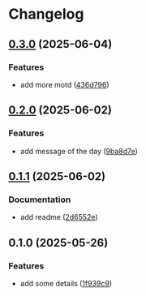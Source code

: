 # Changelog

## [0.3.0](https://github.com/nmelepat/release-test/compare/hello-y@v0.2.0...hello-y@v0.3.0) (2025-06-04)


### Features

* add more motd ([436d796](https://github.com/nmelepat/release-test/commit/436d7968c2918b0083351274ef72fec0d977b1b9))

## [0.2.0](https://github.com/nmelepat/release-test/compare/hello-y@v0.1.1...hello-y@v0.2.0) (2025-06-02)


### Features

* add message of the day ([9ba8d7e](https://github.com/nmelepat/release-test/commit/9ba8d7e2d7e2353e311900e65507b44d5f57de9d))

## [0.1.1](https://github.com/nmelepat/release-test/compare/hello-y@v0.1.0...hello-y@v0.1.1) (2025-06-02)


### Documentation

* add readme ([2d6552e](https://github.com/nmelepat/release-test/commit/2d6552efbf3b14bcebaba6b590739b0400878fa6))

## 0.1.0 (2025-05-26)


### Features

* add some details ([1f939c9](https://github.com/nmelepat/release-test/commit/1f939c924fd1a9d61f1f8f7b183668eb630be6b8))

